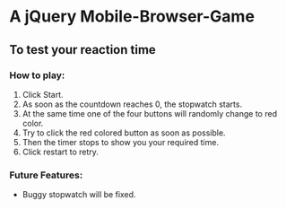 # A jQuery Mobile-Browser-Game
## To test your reaction time
### How to play:
1. Click Start.
2. As soon as the countdown reaches 0, the stopwatch starts.
3. At the same time one of the four buttons will randomly change to red color.
4. Try to click the red colored button as soon as possible.
5. Then the timer stops to show you your required time.
6. Click restart to retry. 
### Future Features:
* Buggy stopwatch will be fixed.
